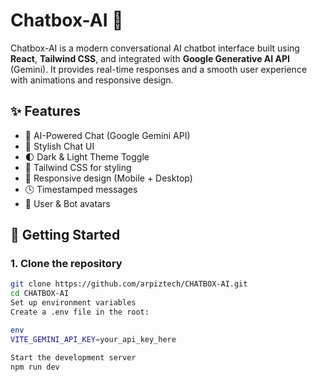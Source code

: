# Chatbox-AI 🤖

Chatbox-AI is a modern conversational AI chatbot interface built using **React**, **Tailwind CSS**, and integrated with **Google Generative AI API** (Gemini). It provides real-time responses and a smooth user experience with animations and responsive design.

## ✨ Features

- 🧠 AI-Powered Chat (Google Gemini API)
- 💬 Stylish Chat UI
- 🌓 Dark & Light Theme Toggle
- 🎨 Tailwind CSS for styling
- 📱 Responsive design (Mobile + Desktop)
- 🕓 Timestamped messages
- 👤 User & Bot avatars

## 🚀 Getting Started

### 1. Clone the repository

```bash
git clone https://github.com/arpiztech/CHATBOX-AI.git
cd CHATBOX-AI
Set up environment variables
Create a .env file in the root:

env
VITE_GEMINI_API_KEY=your_api_key_here

Start the development server
npm run dev
